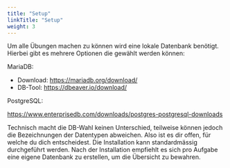 ```yaml
---
title: "Setup"
linkTitle: "Setup"
weight: 3
---
```


Um alle Übungen machen zu können wird eine lokale Datenbank benötigt. Hierbei gibt es mehrere Optionen die
gewählt werden können:

MariaDB:
* Download: https://mariadb.org/download/ 
* DB-Tool: https://dbeaver.io/download/

PostgreSQL:

https://www.enterprisedb.com/downloads/postgres-postgresql-downloads

Technisch macht die DB-Wahl keinen Unterschied, teilweise können jedoch die Bezeichnungen der Datentypen abweichen.
Also ist es dir offen, für welche du dich entscheidest. Die Installation kann standardmässig durchgeführt werden.
Nach der Installation empfiehlt es sich pro Aufgabe eine eigene Datenbank zu erstellen, um die Übersicht zu bewahren.

